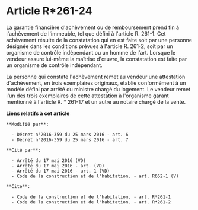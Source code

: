 # Article R*261-24

La garantie financière d'achèvement ou de remboursement prend fin à l'achèvement de l'immeuble, tel que défini à l'article R.
261-1. Cet achèvement résulte de la constatation qui en est faite soit par une personne désignée dans les conditions prévues
à l'article R. 261-2, soit par un organisme de contrôle indépendant ou un homme de l'art. Lorsque le vendeur assure lui-même
la maîtrise d'œuvre, la constatation est faite par un organisme de contrôle indépendant.

La personne qui constate l'achèvement remet au vendeur une attestation d'achèvement, en trois exemplaires originaux, établie
conformément à un modèle défini par arrêté du ministre chargé du logement. Le vendeur remet l'un des trois exemplaires de
cette attestation à l'organisme garant mentionné à l'article R. * 261-17 et un autre au notaire chargé de la vente.

**Liens relatifs à cet article**

	**Modifié par**:

	  - Décret n°2016-359 du 25 mars 2016 - art. 6
	  - Décret n°2016-359 du 25 mars 2016 - art. 7

	**Cité par**:

	  - Arrêté du 17 mai 2016 (VD)
	  - Arrêté du 17 mai 2016 - art. (VD)
	  - Arrêté du 17 mai 2016 - art. 1 (VD)
	  - Code de la construction et de l'habitation. - art. R662-1 (V)

	**Cite**:

	  - Code de la construction et de l'habitation. - art. R*261-1
	  - Code de la construction et de l'habitation. - art. R*261-2
